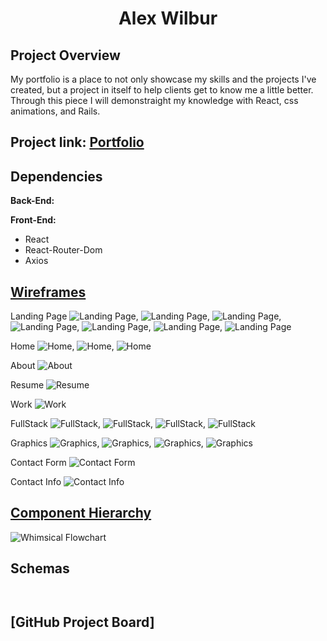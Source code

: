 <h1 align="center"><strong>Alex Wilbur</strong></h1>

## Project Overview

My portfolio is a place to not only showcase my skills and the projects I've created, but a project in itself to help clients get to know me a little better. Through this piece I will demonstraight my knowledge with React, css animations, and Rails.

## Project link: [Portfolio]()

## Dependencies

<b>Back-End:</b>



<b>Front-End:</b>

- React
- React-Router-Dom
- Axios

## [Wireframes](https://www.figma.com/file/6XNinT57ClerMoHNxz5zER/Portfolio?node-id=0%3A1)

Landing Page
![Landing Page](https://res.cloudinary.com/dedlhqhuk/image/upload/v1635051097/Wireframe/Portfolio/2021-10-23_3_td4zkb.png),
![Landing Page](https://res.cloudinary.com/dedlhqhuk/image/upload/v1635051091/Wireframe/Portfolio/2021-10-23_2_n6z7um.png),
![Landing Page](https://res.cloudinary.com/dedlhqhuk/image/upload/v1635051277/Wireframe/Portfolio/2021-10-23_5_mnxbbh.png),
![Landing Page](https://res.cloudinary.com/dedlhqhuk/image/upload/v1635051273/Wireframe/Portfolio/2021-10-23_4_eakc6h.png),
![Landing Page](https://res.cloudinary.com/dedlhqhuk/image/upload/v1635052457/Wireframe/Portfolio/2021-10-23_14_rksw3f.png),
![Landing Page](https://res.cloudinary.com/dedlhqhuk/image/upload/v1635052465/Wireframe/Portfolio/2021-10-23_6_crlzll.png),
![Landing Page](https://res.cloudinary.com/dedlhqhuk/image/upload/v1635052481/Wireframe/Portfolio/2021-10-23_15_d3wjvb.png)

Home
![Home](https://res.cloudinary.com/dedlhqhuk/image/upload/v1635052500/Wireframe/Portfolio/2021-10-23_16_brk1uf.png),
![Home](https://res.cloudinary.com/dedlhqhuk/image/upload/v1635052512/Wireframe/Portfolio/2021-10-23_17_riagmd.png),
![Home](https://res.cloudinary.com/dedlhqhuk/image/upload/v1635052521/Wireframe/Portfolio/2021-10-23_8_e6fdxe.png)

About
![About](https://res.cloudinary.com/dedlhqhuk/image/upload/v1635052770/Wireframe/Portfolio/2021-10-23_18_mhbrby.png)

Resume
![Resume](https://res.cloudinary.com/dedlhqhuk/image/upload/v1635052779/Wireframe/Portfolio/2021-10-23_19_ban8f1.png)

Work
![Work](https://res.cloudinary.com/dedlhqhuk/image/upload/v1635052554/Wireframe/Portfolio/2021-10-23_20_ejygag.png)

FullStack
![FullStack](https://res.cloudinary.com/dedlhqhuk/image/upload/v1635052570/Wireframe/Portfolio/2021-10-23_9_gyfkvt.png),
![FullStack](https://res.cloudinary.com/dedlhqhuk/image/upload/v1635052581/Wireframe/Portfolio/2021-10-23_23_jcfhuh.png),
![FullStack](https://res.cloudinary.com/dedlhqhuk/image/upload/v1635052601/Wireframe/Portfolio/2021-10-23_12_tgwcul.png),
![FullStack](https://res.cloudinary.com/dedlhqhuk/image/upload/v1635052554/Wireframe/Portfolio/2021-10-23_20_ejygag.png)

Graphics
![Graphics](https://res.cloudinary.com/dedlhqhuk/image/upload/v1635052696/Wireframe/Portfolio/2021-10-23_10_cizxzl.png),
![Graphics](https://res.cloudinary.com/dedlhqhuk/image/upload/v1635052710/Wireframe/Portfolio/2021-10-23_22_oaukni.png),
![Graphics](https://res.cloudinary.com/dedlhqhuk/image/upload/v1635052721/Wireframe/Portfolio/2021-10-23_11_upgusn.png),
![Graphics](https://res.cloudinary.com/dedlhqhuk/image/upload/v1635052554/Wireframe/Portfolio/2021-10-23_20_ejygag.png)

Contact Form
![Contact Form](https://res.cloudinary.com/dedlhqhuk/image/upload/v1635052799/Wireframe/Portfolio/2021-10-23_21_rtmfxm.png)

Contact Info
![Contact Info](https://res.cloudinary.com/dedlhqhuk/image/upload/v1635052808/Wireframe/Portfolio/2021-10-23_13_thzyed.png)

## [Component Hierarchy](https://whimsical.com/portfolio-GAWqzU1ZKKh4949QQaBFBL)

![Whimsical Flowchart](https://res.cloudinary.com/dedlhqhuk/image/upload/v1635049417/2021-10-23_cgkbex.png)

## Schemas

<b></b>

```


```

## [GitHub Project Board]

